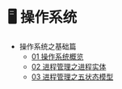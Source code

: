 # 🖥️ 操作系统

- 操作系统之基础篇
  - [01 操作系统概览](operating-system/01操作系统概览.md)
  - [02 进程管理之进程实体](operating-system/02进程管理之进程实体.md)
  - [03 进程管理之五状态模型](operating-system/03进程管理之五状态模型.md)
